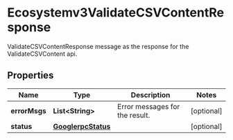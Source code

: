 

# Ecosystemv3ValidateCSVContentResponse

ValidateCSVContentResponse message as the response for the ValidateCSVContent api.

## Properties

| Name | Type | Description | Notes |
|------------ | ------------- | ------------- | -------------|
|**errorMsgs** | **List&lt;String&gt;** | Error messages for the result. |  [optional] |
|**status** | [**GooglerpcStatus**](GooglerpcStatus.md) |  |  [optional] |



